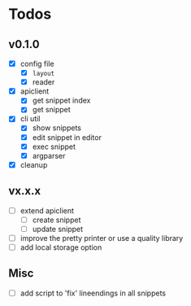 # Todos

## v0.1.0

- [x] config file
  - [x] `layout`
  - [x] reader
- [x] apiclient
  - [x] get snippet index
  - [x] get snippet
- [x] cli util
  - [x] show snippets
  - [x] edit snippet in editor
  - [x] exec snippet
  - [x] argparser
- [x] cleanup

## vx.x.x

- [ ] extend apiclient
  - [ ] create snippet
  - [ ] update snippet
- [ ] improve the pretty printer or use a quality library
- [ ] add local storage option

## Misc

-  [ ] add script to 'fix' lineendings in all snippets
